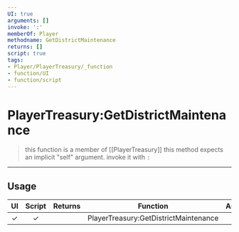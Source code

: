 ```yaml
---
UI: true
arguments: []
invoke: ':'
memberOf: Player
methodname: GetDistrictMaintenance
returns: []
script: true
tags:
- Player/PlayerTreasury/_function
- function/UI
- function/script
---
```

# PlayerTreasury:GetDistrictMaintenance
> this function is a member of [[PlayerTreasury]]
> this method expects an implicit "self" argument. invoke it with `:`
-----
## Usage
|  UI | Script | Returns | Function | Arguments |
|:---:|:------:|-------:|:--------:|:---------|
|✓|✓||PlayerTreasury:GetDistrictMaintenance||
